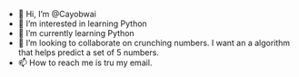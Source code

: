 - 👋 Hi, I’m @Cayobwai
- 👀 I’m interested in learning Python
- 🌱 I’m currently learning Python
- 💞️ I’m looking to collaborate on crunching numbers. 
I want an a algorithm that helps predict a set of 5 numbers.
- 📫 How to reach me is tru my email. 

<!---
Cayobwai/Cayobwai is a ✨ special ✨ repository because its `README.md` (this file) appears on your GitHub profile.
You can click the Preview link to take a look at your changes.
--->
